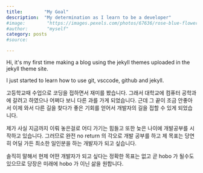```yaml
---
title:        "My Goal"
description:  "My determination as I learn to be a developer"
#image:        "https://images.pexels.com/photos/67636/rose-blue-flower-rose-blooms-67636.jpeg?auto=compress&cs=tinysrgb&dpr=1&w=500"
#author:       "myself"
category: posts
#source: 

---
```


Hi, it's my first time making a blog using the jekyll themes uploaded in the jekyll theme site.

I just started to learn how to use git, vsccode, github and jekyll.

고등학교때 수업으로 코딩을 접하면서 재미를 봤습니다. 그래서 대학교에 컴퓨터 공학과에 갈려고 하였으나 어쩌다 보니 
다른 과를 가게 되었습니다. 근데 그 끝이 조금 안좋아서 이제 와서 다른 길을 찾다가 좋은 기회를 얻어서 개발자의 길을 접할 수 있게 되었습니다.

제가 사실 지금까지 이뤄 놓은걸로 어디 가기는 힘들고 또한 늦은 나이에 개발공부를 시작하고 있습니다. 그러므로 완전 no return 의 각오로 개발 공부를 하고 제 목표는 당연히 어딜 가든 최소한 일인분을 하는 개발자가 되고 싶습니다.

솔직히 말해서 현제 어떤 개발자가 되고 싶다는 정확한 목표는 없고 곧 hobo 가 될수도 있으므로 당장은 미래에 hobo 가 이닌 삶을 원합니다.

